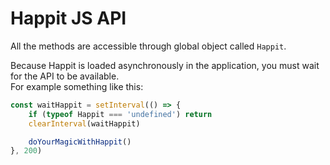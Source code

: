 # Happit JS API

All the methods are accessible through global object called `Happit`.

Because Happit is loaded asynchronously in the application, you must wait for the API to be available.  
For example something like this:

```javascript
const waitHappit = setInterval(() => {
    if (typeof Happit === 'undefined') return
    clearInterval(waitHappit)

    doYourMagicWithHappit()
}, 200)
```
